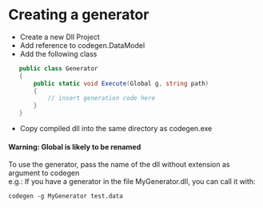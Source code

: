# Creating a generator
 - Create a new Dll Project
 - Add reference to codegen.DataModel
 - Add the following class
 ```cs
    public class Generator
    {
        public static void Execute(Global g, string path)
        {
            // insert generation code here
        }
    }
 ```
 - Copy compiled dll into the same directory as codegen.exe

#### Warning: Global is likely to be renamed


To use the generator, pass the name of the dll without extension as argument to codegen  
e.g.: If you have a generator in the file MyGenerator.dll, you can call it with:
```
codegen -g MyGenerator test.data
```
